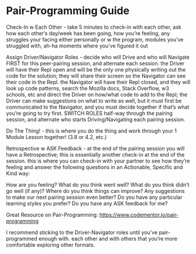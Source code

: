# Pair-Programming Guide

Check-In w Each Other - take 5 minutes to check-in with each other, ask how each other’s day/week has been going, how you’re feeling, any struggles your facing either personally or w the program, modules you’ve struggled with, ah-ha moments where you’ve figured it out

Assign Driver/Navigator Roles - decide who will Drive and who will Navigate FIRST for this peer-pairing session, and alternate each session. the Driver will have their Repl open and will be the only one physically writing out the code for the solution; they will share their screen so the Navigator can see their code in the Repl. the Navigator will have their Repl closed, and they will look up code patterns, search the Mozilla docs, Stack Overflow, w3 schools, etc and direct the Driver on how/what code to add to the Repl; the Driver can make suggestions on what to write as well, but it must first be communicated to the Navigator, and you must decide together if that’s what you’re going to try first. SWITCH ROLES half-way through the pairing session, and alternate who starts Driving/Navigating each pairing session.

Do The Thing! - this is where you do the thing and work through your 1 Module Lesson together! (3.8 or 4.2, etc.)

Retrospective w ASK Feedback - at the end of the pairing session you will have a Retrospective; this is essentially another check-in at the end of the session. this is where you can check-in with your partner to see how they’re feeling and answer the following questions in an Actionable, Specific and Kind way:

How are you feeling?
What do you think went well?
What do you think didn’t go well (if any)?
Where do you think things can improve?
Any suggestions to make our next pairing session even better?
Do you have any particular learning styles you prefer?
Do you have any ASK feedback for me?

Great Resource on Pair-Programming: https://www.codementor.io/pair-programming

I recommend sticking to the Driver-Navigator roles until you’ve pair-programmed enough with. each other and with others that you’re more comfortable exploring other formats.